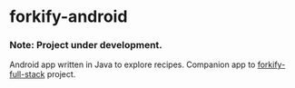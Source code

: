 # forkify-android

### Note: Project under development.
Android app written in Java to explore recipes. Companion app to [forkify-full-stack](https://github.com/shubhamgupta2901/forkify-full-stack) project.
